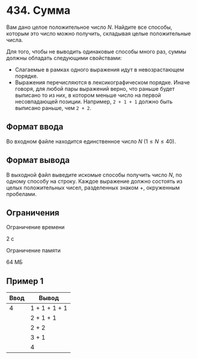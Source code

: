 # 434. Сумма

Вам дано целое положительное число $N$. Найдите все способы, которым это число можно получить, складывая целые положительные числа.

Для того, чтобы не выводить одинаковые способы много раз, суммы должны обладать следующими свойствами:

- Слагаемые в рамках одного выражения идут в невозрастающем порядке.
- Выражения перечисляются в лексикографическом порядке. Иначе говоря, для любой пары выражений верно, что раньше будет выписано то из них, в котором меньше число на первой несовпадающей позиции. Например, `2 + 1 + 1` должно быть выписано раньше, чем `2 + 2`.

## Формат ввода

Во входном файле находится единственное число $N$ $(1 \leqslant N \leqslant 40)$.

## Формат вывода

В выходной файл выведите искомые способы получить число $N$, по одному способу на строку. Каждое выражение должно состоять из целых положительных чисел, разделенных знаком +, окруженным пробелами.

## Ограничения

Ограничение времени

2 с

Ограничение памяти

64 МБ

## Пример 1

| Ввод | Вывод         |
|------|---------------|
| 4    | 1 + 1 + 1 + 1 |
|      | 2 + 1 + 1     |
|      | 2 + 2         |
|      | 3 + 1         |
|      | 4             |
